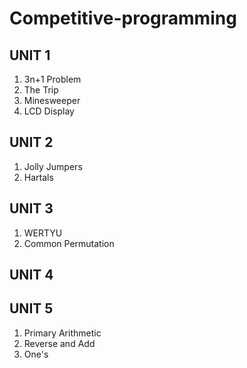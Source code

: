 # Competitive-programming
## UNIT 1
1. 3n+1 Problem 
2. The Trip
3. Minesweeper
4. LCD Display
## UNIT 2 
1. Jolly Jumpers
2. Hartals
## UNIT 3
1. WERTYU
2. Common Permutation
## UNIT 4
## UNIT 5
1. Primary Arithmetic 
2. Reverse and Add
3. One's
